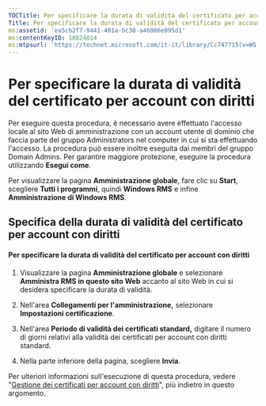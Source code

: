 ```yaml
---
TOCTitle: Per specificare la durata di validità del certificato per account con diritti
Title: Per specificare la durata di validità del certificato per account con diritti
ms:assetid: 'ea5cb2f7-9441-401a-bc38-a46006e095d1'
ms:contentKeyID: 18824814
ms:mtpsurl: 'https://technet.microsoft.com/it-it/library/Cc747715(v=WS.10)'
---
```


Per specificare la durata di validità del certificato per account con diritti
=============================================================================

Per eseguire questa procedura, è necessario avere effettuato l'accesso locale al sito Web di amministrazione con un account utente di dominio che faccia parte del gruppo Administrators nel computer in cui si sta effettuando l'accesso. La procedura può essere inoltre eseguita dai membri del gruppo Domain Admins. Per garantire maggiore protezione, eseguire la procedura utilizzando **Esegui come**.

Per visualizzare la pagina **Amministrazione globale**, fare clic su **Start**, scegliere **Tutti i programmi**, quindi **Windows RMS** e infine **Amministrazione di Windows RMS**.

Specifica della durata di validità del certificato per account con diritti
--------------------------------------------------------------------------

#### Per specificare la durata di validità del certificato per account con diritti

1.  Visualizzare la pagina **Amministrazione globale** e selezionare **Amministra RMS in questo sito Web** accanto al sito Web in cui si desidera specificare la durata di validità.

2.  Nell'area **Collegamenti per l'amministrazione,** selezionare **Impostazioni certificazione**.

3.  Nell'area **Periodo di validità dei certificati standard,** digitare il numero di giorni relativi alla validità dei certificati per account con diritti standard.

4.  Nella parte inferiore della pagina, scegliere **Invia**.

Per ulteriori informazioni sull'esecuzione di questa procedura, vedere "[Gestione dei certificati per account con diritti](https://technet.microsoft.com/49c5c2ba-e197-4e4b-b3b3-b3248f068bcc)", più indietro in questo argomento.
